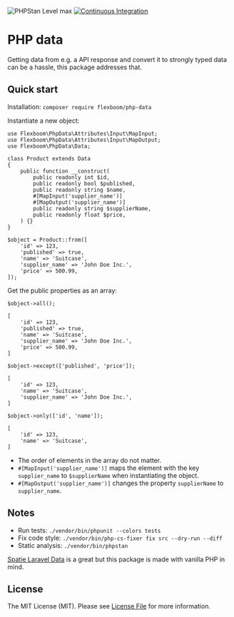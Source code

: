 ![PHPStan Level max](https://img.shields.io/badge/PHPStan-level%20max-brightgreen.svg?style=flat)
[![Continuous Integration](https://github.com/flexboom/php-data/actions/workflows/main.yml/badge.svg)](https://github.com/flexboom/php-data/actions/workflows/main.yml)

# PHP data

Getting data from e.g. a API response and convert it to strongly typed data can be a hassle, this package addresses that.

## Quick start

Installation: `composer require flexboom/php-data`

Instantiate a new object:

```
use Flexboom\PhpData\Attributes\Input\MapInput;
use Flexboom\PhpData\Attributes\Input\MapOutput;
use Flexboom\PhpData\Data;

class Product extends Data
{
    public function __construct(
        public readonly int $id,
        public readonly bool $published,
        public readonly string $name,
        #[MapInput('supplier_name')]
        #[MapOutput('supplier_name')]
        public readonly string $supplierName,
        public readonly float $price,
    ) {}
}

$object = Product::from([
    'id' => 123,
    'published' => true,
    'name' => 'Suitcase',
    'supplier_name' => 'John Doe Inc.',
    'price' => 500.99,
]);
```

Get the public properties as an array:

```
$object->all();

[
    'id' => 123,
    'published' => true,
    'name' => 'Suitcase',
    'supplier_name' => 'John Doe Inc.',
    'price' => 500.99,
]

$object->except(['published', 'price']);

[
    'id' => 123,
    'name' => 'Suitcase',
    'supplier_name' => 'John Doe Inc.',
]

$object->only(['id', 'name']);

[
    'id' => 123,
    'name' => 'Suitcase',
]
```

- The order of elements in the array do not matter.
- `#[MapInput('supplier_name')]` maps the element with the key `supplier_name` to `$supplierName` when instantiating the object.
- `#[MapOutput('supplier_name')]` changes the property `supplierName` to `supplier_name`.

## Notes

- Run tests: `./vendor/bin/phpunit --colors tests`
- Fix code style: `./vendor/bin/php-cs-fixer fix src --dry-run --diff`
- Static analysis: `./vendor/bin/phpstan`

[Spatie Laravel Data](https://github.com/spatie/laravel-data) is a great but this package is made with vanilla PHP in mind.

## License

The MIT License (MIT). Please see [License File](LICENSE.md) for more information.
